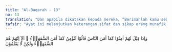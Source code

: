 ```yaml
---
title: "Al-Baqarah - 13"
no: 13
translation: "Dan apabila dikatakan kepada mereka, “Berimanlah kamu sebagaimana orang lain telah beriman!” Mereka menjawab, “Apakah kami akan beriman seperti orang-orang yang kurang akal itu beriman?” Ingatlah, sesungguhnya mereka itulah orang-orang yang kurang akal, tetapi mereka tidak tahu."
tafsir: "Ayat ini melanjutkan keterangan sifat dan sikap orang munafik pada ayat yang dahulu. Kaum munafik itu bila diajak beriman, melaksanakan amar makruf, dan nahi mungkar, mereka menolak dengan alasan bahwa orang-orang yang beriman itu orang-orang yang lemah akalnya, padahal kenyataannya tidak demikian.\n\nOrang-orang munafik memandang orang-orang yang beriman itu bodoh dan lemah akal, seperti terhadap orang Muhajirin yang meninggalkan keluarga dan kampung halaman, bahkan mereka bermusuhan terhadap keluarga-keluarga mereka sendiri dan hamba sahaya seperti Suhaib, Bilal, dan Khabbab. Orang-orang Ansar dipandang mereka juga bodoh karena mereka membagikan harta dan kekayaan mereka kepada orang muhajirin.\n\nAllah menandaskan bahwa merekalah sebenarnya orang-orang yang lemah akalnya, karena mereka tidak menggunakan akal untuk menanggapi kebenaran dan mereka terpengaruh oleh kedudukan mereka dalam kaumnya. Mereka tidak mengetahui iman dan hakikatnya, karenanya mereka tidak mengetahui pula apakah orang-orang mukmin itu bodoh-bodoh atau pintar-pintar. Iman itu tidak akan sempurna diperoleh kecuali dengan ilmu yang yakin. Demikian pula kebahagiaan dunia dan akhirat sebagai tujuan dari iman itu tidaklah dapat dimengerti kecuali oleh orang yang mengetahui hakikat iman."
---
```


وَاِذَا قِيْلَ لَهُمْ اٰمِنُوْا كَمَآ اٰمَنَ النَّاسُ قَالُوْٓا اَنُؤْمِنُ كَمَآ اٰمَنَ السُّفَهَاۤءُ ۗ اَلَآ اِنَّهُمْ هُمُ السُّفَهَاۤءُ وَلٰكِنْ لَّا يَعْلَمُوْنَ 
